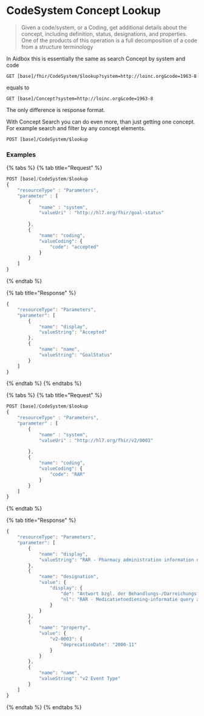 # CodeSystem Concept Lookup

> Given a code/system, or a Coding, get additional details about the concept, including definition, status, designations, and properties. One of the products of this operation is a full decomposition of a code from a structure terminology

In Aidbox this is essentially the same as search Concept by system and code

```http
GET [base]/fhir/CodeSystem/$lookup?system=http://loinc.org&code=1963-8
```

equals to

```http
GET [base]/Concept?system=http://loinc.org&code=1963-8
```

The only difference is response format.

With Concept Search you can do even more, than just getting one concept. For example search and filter by any concept elements. 

```text
POST [base]/CodeSystem/$lookup
```

### Examples

{% tabs %}
{% tab title="Request" %}
```javascript
POST [base]/CodeSystem/$lookup
{
	"resourceType" : "Parameters",  
	"parameter" : [     
		{      
			"name" : "system",      
			"valueUri" : "http://hl7.org/fhir/goal-status"     
			
		},
		{
			"name": "coding",
			"valueCoding": {     		
				"code": "accepted"
			}
		}
	]
}
```
{% endtab %}

{% tab title="Response" %}
```javascript
{
    "resourceType": "Parameters",
    "parameter": [
        {
            "name": "display",
            "valueString": "Accepted"
        },
        {
            "name": "name",
            "valueString": "GoalStatus"
        }
    ]
}
```
{% endtab %}
{% endtabs %}

{% tabs %}
{% tab title="Request" %}
```javascript
POST [base]/CodeSystem/$lookup
{
	"resourceType" : "Parameters",  
	"parameter" : [     
		{      
			"name" : "system",      
			"valueUri" : "http://hl7.org/fhir/v2/0003"     
			
		},
		{
			"name": "coding",
			"valueCoding": {     		
				"code": "RAR"
			}
		}
	]	
}
```
{% endtab %}

{% tab title="Response" %}
```javascript
{
    "resourceType": "Parameters",
    "parameter": [
        {
            "name": "display",
            "valueString": "RAR - Pharmacy administration information query response"
        },
        {
            "name": "designation",
            "value": {
                "display": {
                    "de": "Antwort bzgl. der Behandlungs-/Darreichungsform",
                    "nl": "RAR - Medicatietoediening-informatie query antwoord"
                }
            }
        },
        {
            "name": "property",
            "value": {
                "v2-0003": {
                    "deprecationDate": "2000-11"
                }
            }
        },
        {
            "name": "name",
            "valueString": "v2 Event Type"
        }
    ]
}
```
{% endtab %}
{% endtabs %}

